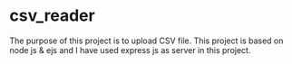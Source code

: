 # csv_reader
The purpose of this project is to upload CSV file. This project is based on node js &amp; ejs and I have used express js as server in this project.
